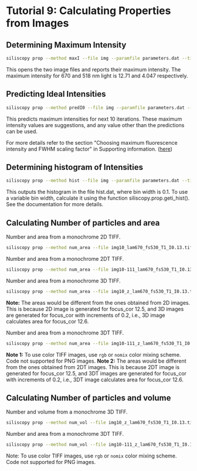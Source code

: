 # Tutorial 9: Calculating Properties from Images


## Determining Maximum Intensity

```bash
siliscopy prop --method maxI --file img --paramfile parameters.dat --timestep 100
```

This opens the two image files and reports their maximum intensity. The maximum intensity for 670 and 518 nm light is 12.71 and 4.047 respectively.

## Predicting Ideal Intensities

```bash
siliscopy prop --method predI0 --file img --paramfile parameters.dat --timestep 100 --iterations 10
```
This predicts maximum intensities for next 10 iterations. These maximum intensity values are suggestions, and any value other than the predictions can be used.

For more details refer to the section "Choosing maximum fluorescence intensity and FWHM scaling factor" in Supporting information. ([here](https://www.biorxiv.org/content/10.1101/2021.03.02.433395v1))

## Determining histogram of Intensities

```bash
siliscopy prop --method hist --file img --paramfile parameters.dat --timestep 100 --output hist.dat
```

This outputs the histogram in the file hist.dat, where bin width is 0.1. To use a variable bin width, calculate it using the function siliscopy.prop.geti\_hist(). See the documentation for more details.

## Calculating Number of particles and area

Number and area from a monochrome 2D TIFF.
 
```bash
siliscopy prop --method num_area --file img10_lam670_fs530_T1_I0.13.tiff --paramfile parameters.dat --threshold 0.4 --output area_mono2d.dat
```

Number and area from a monochrome 2DT TIFF.
 
```bash
siliscopy prop --method num_area --file img10-111_lam670_fs530_T1_I0.13.tiff --paramfile parameters.dat --threshold 0.4 --output area_mono2dt.dat
```

Number and area from a monochrome 3D TIFF.
 
```bash
siliscopy prop --method num_area --file img10_z_lam670_fs530_T1_I0.13.tiff --paramfile parameters.dat --threshold 0.4 --output area_mono3d.dat
```

**Note:** The areas would be different from the ones obtained from 2D images. This is because 2D image is generated for focus\_cor 12.5, and 3D images are generated for focus\_cor with increments of 0.2, i.e., 3D image calculates area for focus\_cor 12.6.


Number and area from a monochrome 3DT TIFF.
 
```bash
siliscopy prop --method num_area --file img10-111_z_lam670_fs530_T1_I0.13.tiff --paramfile parameters.dat --threshold 0.4 --output area_mono3dt.dat
```

**Note 1:** To use color TIFF images, use `rgb` or `nomix` color mixing scheme. Code not supported for PNG images.
**Note 2:** The areas would be different from the ones obtained from 2DT images. This is because 2DT image is generated for focus\_cor 12.5, and 3DT images are generated for focus\_cor with increments of 0.2, i.e., 3DT image calculates area for focus\_cor 12.6.


## Calculating Number of particles and volume


Number and volume from a monochrome 3D TIFF.
 
```bash
siliscopy prop --method num_vol --file img10_z_lam670_fs530_T1_I0.13.tiff --paramfile parameters.dat --threshold 0.6 --output vol_mono3d.dat
```

Number and area from a monochrome 3DT TIFF.
 
```bash
siliscopy prop --method num_vol --file img10-111_z_lam670_fs530_T1_I0.13.tiff --paramfile parameters.dat --threshold 0.6 --output vol_mono3dt.dat
```

Note: To use color TIFF images, use `rgb` or `nomix` color mixing scheme. Code not supported for PNG images.


